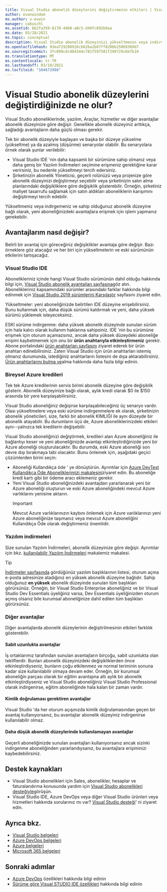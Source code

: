 ```yaml
---
title: Visual Studio abonelik düzeylerini değiştirmenin etkileri | Visual Studio Market
author: evanwindom
ms.author: v-evwin
manager: cabuschl
ms.assetid: bb2fa359-8170-4db0-a0c5-d49fc692b0aa
ms.date: 03/18/2021
ms.topic: conceptual
description: Visual Studio abonelik düzeyinizi yükseltmenin veya indirmeyle ilgili etkileri öğrenin.
ms.openlocfilehash: 93ea729280916cb62ba2b87ff820bb25069369d7
ms.sourcegitcommit: 3fc099cdc484344c781f597581f299729c6bfb10
ms.translationtype: MT
ms.contentlocale: tr-TR
ms.lasthandoff: 03/19/2021
ms.locfileid: "104672988"
---
```

# <a name="what-happens-when-you-change-visual-studio-subscription-levels"></a>Visual Studio abonelik düzeylerini değiştirdiğinizde ne olur?
Visual Studio aboneliklerinde, yazılım, Araçlar, hizmetler ve diğer avantajlar abonelik düzeyinize göre değişir.  Genellikle abonelik düzeyiniz arttıkça, sağladığı avantajların daha güçlü olması gerekir.  

Tek bir abonelik düzeyiyle başlayan ve başka bir düzeye yükselme (yükseltme) ya da azalmış (düşürme) senaryolar olabilir.  Bu senaryolara örnek olarak şunlar verilebilir:
- Visual Studio IDE 'nin daha kapsamlı bir sürümüne sahip olmanız veya daha geniş bir Yazılım İndirmeleri seçimine erişmeniz gerektiğine karar verirsiniz, bu nedenle yükseltmeyi tercih edersiniz. 
- Şirketinizin abonelik Yöneticisi, geçerli rolünüzü veya projenize göre abonelik düzeyinizi değiştirmeyi seçebilir veya şirketinizin satın alma planlarındaki değişikliklere göre değişiklik gösterebilir. Örneğin, şirketiniz maliyet tasarrufu sağlamak için satın aldıkları aboneliklerin karışımını değiştirmeyi tercih edebilir.  

Yükseltmeniz veya indirgemeniz ve sahip olduğunuz abonelik düzeyine bağlı olarak, yeni aboneliğinizdeki avantajlara erişmek için işlem yapmanız gerekebilir.

## <a name="how-do-my-benefits-change"></a>Avantajlarım nasıl değişir?
Belirli bir avantaj için göreceğiniz değişiklikler avantaja göre değişir.  Bazı örneklere göz atacağız ve her biri için yükseltmelerin ve eski sürümünün etkilerini tartışacağız.

### <a name="visual-studio-ide"></a>Visual Studio IDE
Abonelikleriniz içinde hangi Visual Studio sürümünün dahil olduğu hakkında bilgi için, [Visual Studio abonelik avantajları sayfasına](https://visualstudio.microsoft.com/vs/benefits/)göz atın. Abonelikleriniz kapsamındaki sürümler arasındaki farklar hakkında bilgi edinmek için [Visual Studio 2019 sürümlerini Karşılaştır](https://visualstudio.microsoft.com/vs/compare/) sayfasını ziyaret edin.
 
Yükseltmeler: yeni aboneliğinizde belirtilen IDE düzeyine erişebilirsiniz.  Bunu kullanmak için, daha düşük sürümü kaldırmak ve yeni, daha yüksek sürümü yüklemek isteyeceksiniz.  

ESKI sürüme indirgenme: daha yüksek abonelik düzeyinde sunulan sürüm için hala kalıcı olarak kullanım haklarına sahipsiniz.  IDE 'nin bu sürümüne erişmek için oturum açamazsınız, ancak daha yüksek düzeydeki aboneliğe erişimi kaybetmemek için onu bir **ürün anahtarıyla etkinleştirmeniz** gerekir.  Abone portalındaki [ürün anahtarları sayfasını](https://my.visualstudio.com/productkeys) ziyaret ederek bir ürün anahtarı edinebilirsiniz.  Zaten Visual Studio için ürün anahtarları istemiş olmanız durumunda, istediğiniz anahtarların listesini de dışa aktarabilirsiniz. [Ürün anahtarlarını bulma ve](find-keys.md)alma hakkında daha fazla bilgi edinin.

### <a name="individual-azure-credits"></a>Bireysel Azure kredileri
Tek tek Azure kredilerinin servis birimi abonelik düzeyine göre değişiklik gösterir.  Abonelik düzeyinize bağlı olarak, aylık kredi olarak $0 ile $150 arasında bir yere karşılaşabilirsiniz.  

Visual Studio aboneliğiniz değişirse karşılaşabileceğiniz üç senaryo vardır.  Olası yükseltmelere veya eski sürüme indirgenmelere ek olarak, şirketinizin abonelik yöneticileri, size, farklı bir abonelik KIMLIĞI ile aynı düzeyde bir abonelik atayabilir.  Bu durumların üçü de, Azure aboneliklerinizdeki etkileri aynı--yalnızca tek kredilerin değişebilir. 

Visual Studio aboneliğinizi değiştirmek, kredileri alan Azure aboneliğiniz ile bağlantıyı keser ve yeni aboneliğinizde avantajı etkinleştirdiğinizde yeni bir Azure aboneliği oluşturulacaktır.  Bu durumda, eski Azure aboneliği son devre dışı bırakmaya tabi olacaktır.  Bunu önlemek için, aşağıdaki geçici çözümlerden birini seçin:
- Aboneliği Kullandıkça öde ' ye dönüştürün.  Ayrıntılar için [Azure DevTest Kullandıkça Öde Aboneliklerimizi makalesini](vs-azure-payg.md)ziyaret edin.  Bu aboneliğe kredi kartı gibi bir ödeme aracı eklemeniz gerekir. 
- Yeni Visual Studio aboneliğinizdeki avantajdan yararlanarak yeni bir Azure aboneliği oluşturun ve eski Azure aboneliğindeki mevcut Azure varlıklarını yenisine aktarın. 
  > [!IMPORTANT]
  > Mevcut Azure varlıklarınızın kaybını önlemek için Azure varlıklarınızı yeni Azure aboneliğinize taşımanız veya mevcut Azure aboneliğini Kullandıkça Öde olarak değiştirmeniz önemlidir. 
 
### <a name="software-downloads"></a>Yazılım indirmeleri
Size sunulan Yazılım İndirmeleri, abonelik düzeyinize göre değişir.  Ayrıntılar için bkz. [kullanılabilir Yazılım İndirmeleri](software-download-list.md) makalemiz makalesi. 

  > [!TIP] 
  > [İndirmeler sayfasında](https://my.visualstudio.com/downloads) gördüğünüz yazılım başlıklarının listesi, oturum açma e-posta adresinize atadığınız en yüksek abonelik düzeyine bağlıdır.  Sahip olduğunuz **en yüksek** abonelik düzeyinde sunulan tüm başlıkları görürsünüz.  Örneğin, bir Visual Studio Enterprise aboneliğiniz ve bir Visual Studio Dev Essentials üyeliğiniz varsa, Dev Essentials üyeliğinizden oturum açmış olsanız bile kurumsal aboneliğinize dahil edilen tüm başlıkları görürsünüz.  

### <a name="other-benefits"></a>Diğer avantajlar 
Diğer avantajlarda abonelik düzeylerinin değiştirilmesinin etkileri farklılık gösterebilir.  

#### <a name="benefits-with-a-fixed-length"></a>Sabit uzunlukta avantajlar
İş ortaklarımız tarafından sunulan avantajların birçoğu, sabit uzunlukta olan tekliflerdir.  Bunları abonelik düzeyinizdeki değişikliklerden önce etkinleştirdiyseniz, bunların çoğu etkilenmez ve normal teriminin sonuna kadar size kullanılabilir olmaya devam eder.  Örneğin, bir kurumsal aboneliğin parçası olarak bir eğitim avantajına altı aylık bir abonelik etkinleştirdiyseniz ve Visual Studio aboneliğiniz Visual Studio Professional olarak indirgenirse, eğitim aboneliğinde hala kalan bir zaman vardır.  

#### <a name="benefits-that-require-authentication"></a>Kimlik doğrulaması gerektiren avantajlar
Visual Studio 'da her oturum açışınızda kimlik doğrulamasından geçen bir avantaj kullanıyorsanız, bu avantajlar abonelik düzeyiniz indirgenirse kullanılabilir olmaz.  

#### <a name="benefits-that-are-not-available-in-lower-subscription-levels"></a>Daha düşük abonelik düzeylerinde kullanılamayan avantajlar
Geçerli aboneliğinizde sunulan avantajları kullanıyorsanız ancak sizinki indirgenme aboneliğinden yararlandıysanız, bu avantajlara erişiminizi kaybedebilirsiniz.  

## <a name="support-resources"></a>Destek kaynakları
- Visual Studio abonelikleri için Sales, abonelikler, hesaplar ve faturalandırma konusunda yardım için [Visual Studio abonelikleri desteğiyle](https://my.visualstudio.com/gethelp)görüşün.
- Visual Studio IDE, Azure DevOps veya diğer Visual Studio ürünleri veya hizmetleri hakkında sorularınız mı var?  [Visual Studio desteği](https://visualstudio.microsoft.com/support/)' ni ziyaret edin.

## <a name="see-also"></a>Ayrıca bkz.
- [Visual Studio belgeleri](/visualstudio/)
- [Azure DevOps belgeleri](/azure/devops/)
- [Azure belgeleri](/azure/)
- [Microsoft 365 belgeleri](/microsoft-365/)

## <a name="next-steps"></a>Sonraki adımlar
- [Azure DevOps](https://azure.microsoft.com/services/devops/) özellikleri hakkında bilgi edinin
- [Sürüme göre Visual STUDIO IDE özellikleri](https://visualstudio.microsoft.com/vs/compare/) hakkında bilgi edinin